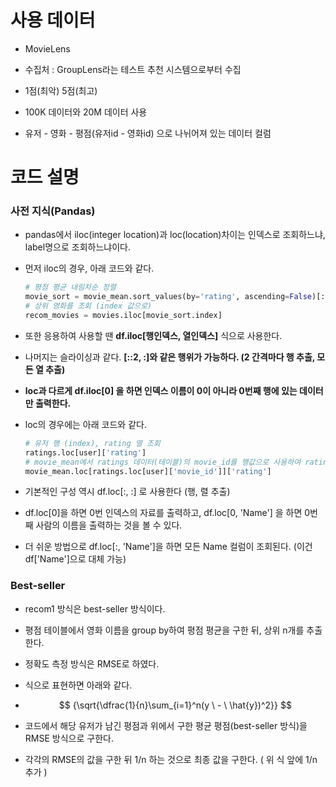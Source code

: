 # 사용 데이터

- MovieLens
- 수집처 : GroupLens라는 테스트 추천 시스템으로부터 수집
- 1점(최악) 5점(최고)

- 100K 데이터와 20M 데이터 사용
- 유저 - 영화 - 평점(유저id - 영화id) 으로 나뉘어져 있는 데이터 컬럼

# 코드 설명

### 사전 지식(Pandas)

- pandas에서 iloc(integer location)과 loc(location)차이는 인덱스로 조회하느냐, label명으로 조회하느냐이다.

- 먼저 iloc의 경우, 아래 코드와 같다.

  ```python
  # 평점 평균 내림차순 정렬
  movie_sort = movie_mean.sort_values(by='rating', ascending=False)[:5]
  # 상위 영화를 조회 (index 값으로)
  recom_movies = movies.iloc[movie_sort.index]
  ```

- 또한 응용하여 사용할 땐 **df.iloc[행인덱스, 열인덱스]** 식으로 사용한다.

- 나머지는 슬라이싱과 같다. **[::2, :]와 같은 행위가 가능하다. (2 간격마다 행 추출, 모든 열 추출)** 

- **loc과 다르게 df.iloc[0] 을 하면 인덱스 이름이 0이 아니라 0번째 행에 있는 데이터만 출력한다.**

  

- loc의 경우에는 아래 코드와 같다.

  ```python
  # 유저 행 (index), rating 열 조회
  ratings.loc[user]['rating']
  # movie_mean에서 ratings 데이터(테이블)의 movie_id를 행값으로 사용하여 rating 열을 조회.
  movie_mean.loc[ratings.loc[user]['movie_id']]['rating']
  ```

- 기본적인 구성 역시 df.loc[:, :] 로 사용한다 (행, 렬 추출)

- df.loc[0]을 하면 0번 인덱스의 자료를 출력하고, df.loc[0, 'Name'] 을 하면 0번 째 사람의 이름을 출력하는 것을 볼 수 있다.

- 더 쉬운 방법으로 df.loc[:, 'Name']을 하면 모든 Name 컬럼이 조회된다. (이건 df['Name']으로 대체 가능)



### Best-seller

- recom1 방식은 best-seller 방식이다.

- 평점 테이블에서 영화 이름을 group by하여 평점 평균을 구한 뒤, 상위 n개를 추출한다.

- 정확도 측정 방식은 RMSE로 하였다.

- 식으로 표현하면 아래와 같다.

- $$
  {\sqrt{\dfrac{1}{n}\sum_{i=1}^n(y \ - \ \hat{y})^2}}
  $$

- 코드에서 해당 유저가 남긴 평점과 위에서 구한 평균 평점(best-seller 방식)을 RMSE 방식으로 구한다.

- 각각의 RMSE의 값을 구한 뒤 1/n 하는 것으로 최종 값을 구한다. ( 위 식 앞에 1/n 추가 )
